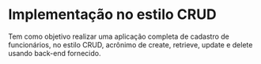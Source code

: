 # Implementação no estilo CRUD
Tem como objetivo realizar uma aplicação completa de cadastro de funcionários, no estilo CRUD, acrônimo de create, retrieve, update e delete usando back-end fornecido.